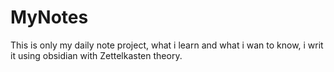 # MyNotes

This is only my daily note project, what i learn and what i wan to know, i writ it using obsidian with Zettelkasten theory.
